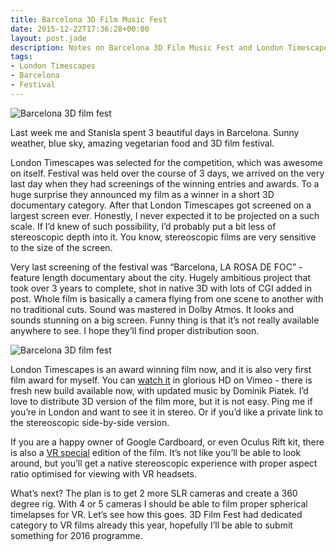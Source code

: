 ```yaml
---
title: Barcelona 3D Film Music Fest
date: 2015-12-22T17:36:28+00:00
layout: post.jade
description: Notes on Barcelona 3D Film Music Fest and London Timescapes film getting awarded
tags:
- London Timescapes
- Barcelona
- Festival
---
```


<img src="https://alexsavin.me/photos/2015-12-3dfest/2015-12-10_01.jpg" class="featured" alt="Barcelona 3D film fest">

Last week me and Stanisla spent 3 beautiful days in Barcelona. Sunny weather, blue sky, amazing vegetarian food and 3D film festival.

London Timescapes was selected for the competition, which was awesome on itself. Festival was held over the course of 3 days, we arrived on the very last day when they had screenings of the winning entries and awards. To a huge surprise they announced my film as a winner in a short 3D documentary category. After that London Timescapes got screened on a largest screen ever. Honestly, I never expected it to be projected on a such scale. If I’d knew of such possibility, I’d probably put a bit less of stereoscopic depth into it. You know, stereoscopic films are very sensitive to the size of the screen.

Very last screening of the festival was “Barcelona, LA ROSA DE FOC” - feature length documentary about the city. Hugely ambitious project that took over 3 years to complete, shot in native 3D with lots of CGI added in post. Whole film is basically a camera flying from one scene to another with no traditional cuts. Sound was mastered in Dolby Atmos. It looks and sounds stunning on a big screen. Funny thing is that it’s not really available anywhere to see. I hope they’ll find proper distribution soon.

<img src="https://alexsavin.me/photos/2015-12-3dfest/2015-12-10_02.jpg" class="featured" alt="Barcelona 3D film fest">

London Timescapes is an award winning film now, and it is also very first film award for myself. You can [watch it](https://vimeo.com/144267009) in glorious HD on Vimeo - there is fresh new build available now, with updated music by Dominik Piatek. I’d love to distribute 3D version of the film more, but it is not easy. Ping me if you’re in London and want to see it in stereo. Or if you’d like a private link to the stereoscopic side-by-side version.

If you are a happy owner of Google Cardboard, or even Oculus Rift kit, there is also a [VR special](https://alexsavin.me/eng/posts/2015-08-15-london-timescapes-update.html) edition of the film. It’s not like you’ll be able to look around, but you’ll get a native stereoscopic experience with proper aspect ratio optimised for viewing with VR headsets.

What’s next? The plan is to get 2 more SLR cameras and create a 360 degree rig. With 4 or 5 cameras I should be able to film proper spherical timelapses for VR. Let’s see how this goes. 3D Film Fest had dedicated category to VR films already this year, hopefully I’ll be able to submit something for 2016 programme.
